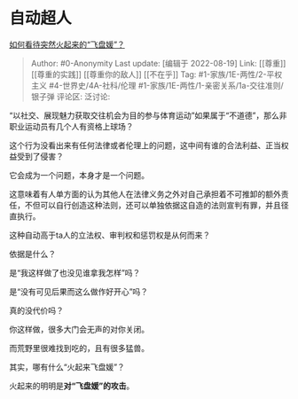 # 自动超人
[如何看待突然火起来的“飞盘媛”？](https://www.zhihu.com/question/536869830/answer/2634699185)

> Author: #0-Anonymity
> Last update: [编辑于 2022-08-19]
> Link: [[尊重]] [[尊重的实践]] [[尊重你的敌人]] [[不在乎]]
> Tag: #1-家族/1E-两性/2-平权主义 #4-世界史/4A-社科/伦理 #1-家族/1E-两性/1-亲密关系/1a-交往准则/银子弹
> 评论区:
> 泛讨论:

“以社交、展现魅力获取交往机会为目的参与体育运动”如果属于“不道德”，那么非职业运动员有几个人有资格上球场？

这个行为没看出来有任何法律或者伦理上的问题，这中间有谁的合法利益、正当权益受到了侵害？

它会成为一个问题，本身才是一个问题。

这意味着有人单方面的认为其他人在法律义务之外对自己承担着不可推卸的额外责任，不但可以自行创造这种法则，还可以单独依据这自造的法则宣判有罪，并且径直执行。

这种自动高于ta人的立法权、审判权和惩罚权是从何而来？

依据是什么？

是“我这样做了也没见谁拿我怎样”吗？

是“没有可见后果而这么做作好开心”吗？

真的没代价吗？

你这样做，很多大门会无声的对你关闭。

而荒野里很难找到吃的，且有很多猛兽。

其实，哪有什么“火起来飞盘媛”？

火起来的明明是**对“飞盘媛”的攻击**。
